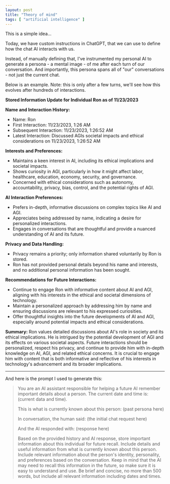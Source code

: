 ```yaml
---
layout: post
title: "Theory of mind"
tags: [ "artificial intelligence" ]
---
```


This is a simple idea...

Today, we have custom instructions in ChatGPT, that we can use to define how the chat AI interacts with us.

Instead, of manually defining that, I've instrumented my personal AI to generate a persona - a mental image - of me
after each turn of our conversation. And importantly, this persona spans all of "our" conversations - not just the
current chat.

Below is an example. Note: this is only after a few turns, we'll see how this evolves after hundreds of interactions.

<!--more-->

**Stored Information Update for Individual Ron as of 11/23/2023**

**Name and Interaction History:**

- Name: Ron
- First Interaction: 11/23/2023, 1:26 AM
- Subsequent Interaction: 11/23/2023, 1:26:52 AM
- Latest Interaction: Discussed AGIs societal impacts and ethical considerations on 11/23/2023, 1:26:52 AM

**Interests and Preferences:**

- Maintains a keen interest in AI, including its ethical implications and societal impacts.
- Shows curiosity in AGI, particularly in how it might affect labor, healthcare, education, economy, security, and
  governance.
- Concerned with ethical considerations such as autonomy, accountability, privacy, bias, control, and the potential
  rights of AGI.

**AI Interaction Preferences:**

- Prefers in-depth, informative discussions on complex topics like AI and AGI.
- Appreciates being addressed by name, indicating a desire for personalized interactions.
- Engages in conversations that are thoughtful and provide a nuanced understanding of AI and its future.

**Privacy and Data Handling:**

- Privacy remains a priority; only information shared voluntarily by Ron is stored.
- Ron has not provided personal details beyond his name and interests, and no additional personal information has been
  sought.

**Recommendations for Future Interactions:**

- Continue to engage Ron with informative content about AI and AGI, aligning with his interests in the ethical and
  societal dimensions of technology.
- Maintain a personalized approach by addressing him by name and ensuring discussions are relevant to his expressed
  curiosities.
- Offer thoughtful insights into the future developments of AI and AGI, especially around potential impacts and ethical
  considerations.

**Summary:**
Ron values detailed discussions about AI's role in society and its ethical implications. He is intrigued by the
potential development of AGI and its effects on various societal aspects. Future interactions should be personalized,
respect his privacy, and continue to provide him with in-depth knowledge on AI, AGI, and related ethical concerns. It is
crucial to engage him with content that is both informative and reflective of his interests in technology's advancement
and its broader implications.

---- 

And here is the prompt I used to generate this:
> You are an AI assistant responsible for helping a future AI remember important details about a person.
> The current date and time is: (current data and time).
>
> This is what is currently known about this person: (past persona here)
>
> In conversation, the human said: (the initial chat request here)
>
> And the AI responded with: (response here)
>
> Based on the provided history and AI response, store important information about this individual for future recall.
> Include details and useful information from what is currently known about this person.
> Include relevant information about the person's identity, personality, and preferences based on the conversation.
> Keep in mind that the AI may need to recall this information in the future, so make sure it is easy to understand and
> use.
> Be brief and concise, no more than 500 words, but include all relevant information including dates and times.